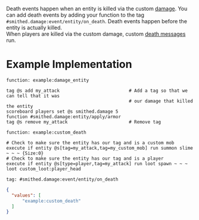 Death events happen when an entity is killed via the custom [damage](apply.md).
You can add death events by adding your function to the tag `#smithed.damage:event/entity/on_death`.
Death events happen before the entity is actually killed.  
When players are killed via the custom damage, custom [death messages](death_messages.md) run.

# Example Implementation
`function: example:damage_entity`
```mcfunction
tag @s add my_attack                          # Add a tag so that we can tell that it was
                                              # our damage that killed the entity
scoreboard players set @s smithed.damage 5
function #smithed.damage:entity/apply/armor
tag @s remove my_attack                       # Remove tag
```
`function: example:custom_death`
```mcfunction
# Check to make sure the entity has our tag and is a custom mob
execute if entity @s[tag=my_attack,tag=my_custom_mob] run summon slime ~ ~ ~ {Size:0}
# Check to make sure the entity has our tag and is a player
execute if entity @s[type=player,tag=my_attack] run loot spawn ~ ~ ~ loot custom_loot:player_head
```
`tag: #smithed.damage:event/entity/on_death`
```json
{
  "values": [
      "example:custom_death"
  ]    
}
```